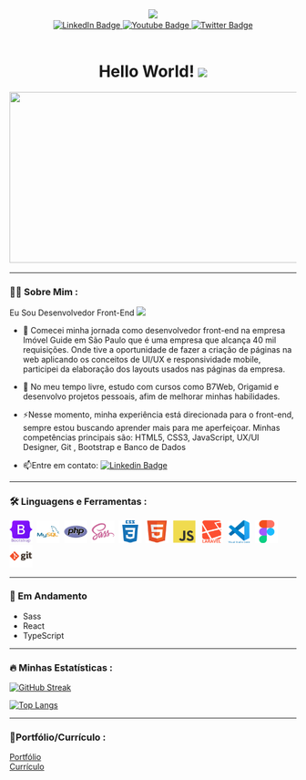<div id="header" align="center">
  <img src="https://media3.giphy.com/media/jdPMeyv9rn0hZHh8n9/giphy.gif" width="100"/>
 <div id="badges">
  <a href="https://www.linkedin.com/in/bernardo-costa-561b491b8/">
    <img src="https://img.shields.io/badge/LinkedIn-blue?style=for-the-badge&logo=linkedin&logoColor=white" alt="LinkedIn Badge" target="_blank"/>
  </a>
  <a href="mailto:bfvcc01@gmail.com">
    <img  src="https://img.shields.io/badge/Gmail-D14836?style=for-the-badge&logo=gmail&logoColor=white" target="_blank" alt="Youtube Badge"/>
  </a>
  <a href="https://api.whatsapp.com/send?phone=5521999276614&text=">
    <img src="https://img.shields.io/badge/WhatsApp-25D366?style=for-the-badge&logo=whatsapp&logoColor=white" target="_blank" alt="Twitter Badge"/>
  </a>
</div>
  <img src="https://komarev.com/ghpvc/?username=bernardocostaa&style=flat-square&color=blue" alt=""/>
 <h1>
  Hello World!
  <img src="https://media.giphy.com/media/hvRJCLFzcasrR4ia7z/giphy.gif" width="30px"/>
</h1>
</div>
<div align="center">
  <img src="https://media.giphy.com/media/dWesBcTLavkZuG35MI/giphy.gif" width="600" height="300"/>
</div>

---
### :woman_technologist: Sobre Mim :

Eu Sou Desenvolvedor Front-End <img src="https://media.giphy.com/media/WUlplcMpOCEmTGBtBW/giphy.gif" width="30">

- :telescope: Comecei minha jornada como desenvolvedor front-end na empresa Imóvel Guide em São Paulo que é uma empresa que alcança 40 mil requisições. Onde tive a oportunidade de fazer a criação de páginas na web aplicando os conceitos de UI/UX e responsividade mobile, participei da elaboração dos layouts usados nas páginas da empresa.

- :seedling: No meu tempo livre, estudo com cursos como B7Web, Origamid e desenvolvo projetos pessoais, afim de melhorar minhas habilidades.

- :zap:Nesse momento,  minha experiência está direcionada para o front-end, sempre estou buscando aprender mais para me aperfeiçoar. Minhas competências principais  são: HTML5, CSS3, JavaScript, UX/UI Designer, Git , Bootstrap e Banco de Dados

- :mailbox:Entre em contato: [![Linkedin Badge](https://img.shields.io/badge/-BernardoCosta-blue?style=flat&logo=Linkedin&logoColor=white)](https://www.linkedin.com/in/bernardo-costa-561b491b8/)

---

### :hammer_and_wrench: Linguagens e Ferramentas :
<div>
  <img src="https://github.com/devicons/devicon/blob/master/icons/bootstrap/bootstrap-original-wordmark.svg" title="Bootstrap" alt="Bootstrap" width="40" height="40"/>&nbsp;
  <img src="https://github.com/devicons/devicon/blob/master/icons/mysql/mysql-original-wordmark.svg" title="MySql" alt="MySql" width="40" height="40"/>&nbsp;
  <img src="https://github.com/devicons/devicon/blob/master/icons/php/php-original.svg" title="PHP" alt="PHP" width="40" height="40"/>&nbsp;
  <img src="https://github.com/devicons/devicon/blob/master/icons/sass/sass-original.svg" title="Sass" alt="Sass" width="40" height="40"/>&nbsp;
  <img src="https://github.com/devicons/devicon/blob/master/icons/css3/css3-plain-wordmark.svg"  title="CSS3" alt="CSS" width="40" height="40"/>&nbsp;
  <img src="https://github.com/devicons/devicon/blob/master/icons/html5/html5-original.svg" title="HTML5" alt="HTML" width="40" height="40"/>&nbsp;
  <img src="https://github.com/devicons/devicon/blob/master/icons/javascript/javascript-original.svg" title="JavaScript" alt="JavaScript" width="40" height="40"/>&nbsp;
  <img src="https://github.com/devicons/devicon/blob/master/icons/laravel/laravel-plain-wordmark.svg" title="Laravel" alt="Laravel" width="40" height="40"/>&nbsp;
   <img src="https://github.com/devicons/devicon/blob/master/icons/vscode/vscode-original-wordmark.svg" title="Laravel" alt="Laravel" width="40" height="40"/>&nbsp;
  <img src="https://github.com/devicons/devicon/blob/master/icons/figma/figma-original.svg" title="Git" **alt="Git" width="40" height="40"/>
  <img src="https://github.com/devicons/devicon/blob/master/icons/git/git-original-wordmark.svg" title="Git" **alt="Git" width="40" height="40"/>
</div>

---
### 🚧 Em Andamento
- Sass 
- React
- TypeScript

---

### :fire: Minhas Estatísticas :

[![GitHub Streak](http://github-readme-streak-stats.herokuapp.com?user=bernardocostaa&theme=dark&locale=pt_BR)](https://git.io/streak-stats)

[![Top Langs](https://github-readme-stats.vercel.app/api/top-langs/?username=bernardocostaa&layout=compact&theme=vision-friendly-dark)](https://github.com/anuraghazra/github-readme-stats)

---

### 📑Portfólio/Currículo :

<a target="_blank" href="https://bcdesenvolvimento.com/">Portfólio</a>
<br>
<a href="https://github.com/bernardocostaa/bernardocostaa/blob/main/curriculo.pdf/">Currículo</a>
